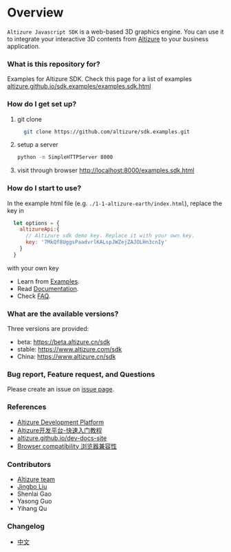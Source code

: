 # Overview #

`Altizure Javascript SDK` is a web-based 3D graphics engine. You can use it to integrate your interactive 3D contents from [Altizure](https://www.altizure.com) to your business application.

### What is this repository for? ###

Examples for Altizure SDK. Check this page for a list of examples [altizure.github.io/sdk.examples/examples.sdk.html](https://altizure.github.io/sdk.examples/examples.sdk.html)

### How do I get set up? ###

1. git clone
    ```bash
      git clone https://github.com/altizure/sdk.examples.git
    ```
2. setup a server
    ```bash
    python -m SimpleHTTPServer 8000
    ```
3. visit through browser [http://localhost:8000/examples.sdk.html](http://127.0.0.1:8000/examples.sdk.html)

### How do I start to use? ###

In the example html file (e.g. `./1-1-altizure-earth/index.html`), replace the key in

```js
  let options = {
    altizureApi:{
      // Altizure sdk demo key. Replace it with your own key.
      key: '7MkQf8UggsPaadvrlKALspJWZejZAJOLHn3cnIy'
    }
  }
```

with your own key

* Learn from [Examples](https://altizure.github.io/sdk.examples/examples.sdk.html).
* Read [Documentation](https://altizure.github.io/dev-docs-site/zh-hans/docs/user_docs/web/).
* Check [FAQ](https://altizure.github.io/dev-docs-site/zh-hans/jssdk-faq.html).

### What are the available versions? ###

Three versions are provided:

* beta: https://beta.altizure.cn/sdk
* stable: https://www.altizure.com/sdk
* China: https://www.altizure.cn/sdk

### Bug report, Feature request, and Questions ###

Please create an issue on [issue page](https://github.com/altizure/sdk.examples/issues).

### References ###

* [Altizure Development Platform](https://developers.altizure.com/)
* [Altizure开发平台-快速入门教程](https://www.jianshu.com/p/53e2c72fec0d)
* [altizure.github.io/dev-docs-site](https://altizure.github.io/dev-docs-site/)
* [Browser compatibility 浏览器兼容性](https://altizure.github.io/sdk.examples/compatibility_report.html)

### Contributors ###

* [Altizure team](mailto:developers@altizure.com)
* [Jingbo Liu](https://bitbucket.org/jingbo/)
* Shenlai Gao
* Yasong Guo
* Yihang Qu

### Changelog ###

* [中文](changelog-zh-hans.md)
